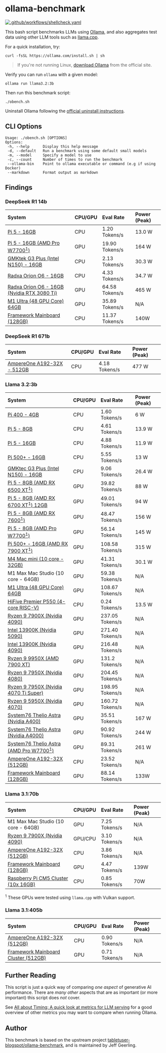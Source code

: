 # ollama-benchmark

[![.github/workflows/shellcheck.yaml](https://github.com/geerlingguy/ollama-benchmark/actions/workflows/shellcheck.yaml/badge.svg)](https://github.com/geerlingguy/ollama-benchmark/actions/workflows/shellcheck.yaml)

This bash script benchmarks LLMs using [Ollama](https://ollama.com), and also aggregates test data using other LLM tools such as [llama.cpp](https://github.com/ggml-org/llama.cpp).

For a quick installation, try:

```
curl -fsSL https://ollama.com/install.sh | sh
```

> If you're not running Linux, [download Ollama](https://ollama.com/download/mac) from the official site.

Verify you can run `ollama` with a given model:

```
ollama run llama3.2:3b
```

Then run this benchmark script:

```
./obench.sh
```

Uninstall Ollama following the [official uninstall instructions](https://github.com/ollama/ollama/blob/main/docs/linux.md#uninstall).

## CLI Options

```
Usage: ./obench.sh [OPTIONS]
Options:
 -h, --help      Display this help message
 -d, --default   Run a benchmark using some default small models
 -m, --model     Specify a model to use
 -c, --count     Number of times to run the benchmark
 --ollama-bin    Point to ollama executable or command (e.g if using Docker)
 --markdown      Format output as markdown
```

## Findings

### DeepSeek R1 14b

| System | CPU/GPU | Eval Rate | Power (Peak) |
| :--- | :--- | :--- | :--- |
| [Pi 5 - 16GB](https://github.com/geerlingguy/ollama-benchmark/issues/7) | CPU | 1.20 Tokens/s | 13.0 W |
| [Pi 5 - 16GB (AMD Pro W7700<sup>1</sup>)](https://github.com/geerlingguy/ollama-benchmark/issues/9) | GPU | 19.90 Tokens/s | 164 W |
| [GMKtek G3 Plus (Intel N150) - 16GB](https://github.com/geerlingguy/ollama-benchmark/issues/12) | CPU | 2.13 Tokens/s | 30.3 W |
| [Radxa Orion O6 - 16GB](https://github.com/geerlingguy/ollama-benchmark/issues/13) | CPU | 4.33 Tokens/s | 34.7 W |
| [Radxa Orion O6 - 16GB (Nvidia RTX 3080 Ti)](https://github.com/geerlingguy/ollama-benchmark/issues/13) | GPU | 64.58 Tokens/s | 465 W |
| [M1 Ultra (48 GPU Core) 64GB](https://github.com/geerlingguy/ollama-benchmark/pull/11) | GPU | 35.89 Tokens/s | N/A |
| [Framework Mainboard (128GB)](https://github.com/geerlingguy/ollama-benchmark/issues/21#issuecomment-3164567688) | CPU | 11.37 Tokens/s | 140W |

### DeepSeek R1 671b

| System | CPU/GPU | Eval Rate | Power (Peak) |
| :--- | :--- | :--- | :--- |
| [AmpereOne A192-32X - 512GB](https://github.com/geerlingguy/ollama-benchmark/issues/10) | CPU | 4.18 Tokens/s | 477 W |

### Llama 3.2:3b

| System | CPU/GPU | Eval Rate | Power (Peak) |
| :--- | :--- | :--- | :--- |
| [Pi 400 - 4GB](https://github.com/geerlingguy/ollama-benchmark/commit/96bab78f2a8e6c996c6810c5e2119274e3eb401a) | CPU | 1.60 Tokens/s | 6 W |
| [Pi 5 - 8GB](https://github.com/geerlingguy/ollama-benchmark/issues/1) | CPU | 4.61 Tokens/s | 13.9 W |
| [Pi 5 - 16GB](https://github.com/geerlingguy/ollama-benchmark/issues/70) | CPU | 4.88 Tokens/s | 11.9 W |
| [Pi 500+ - 16GB](https://github.com/geerlingguy/ollama-benchmark/issues/24) | CPU | 5.55 Tokens/s | 13 W |
| [GMKtec G3 Plus (Intel N150) - 16GB](https://github.com/geerlingguy/ollama-benchmark/issues/12) | CPU | 9.06 Tokens/s | 26.4 W |
| [Pi 5 - 8GB (AMD RX 6500 XT<sup>1</sup>)](https://github.com/geerlingguy/ollama-benchmark/issues/1) | GPU | 39.82 Tokens/s | 88 W |
| [Pi 5 - 8GB (AMD RX 6700 XT<sup>1</sup>) 12GB](https://github.com/geerlingguy/ollama-benchmark/issues/1) | GPU | 49.01 Tokens/s | 94 W |
| [Pi 5 - 8GB (AMD RX 7600<sup>1</sup>)](https://github.com/geerlingguy/ollama-benchmark/issues/1) | GPU | 48.47 Tokens/s | 156 W |
| [Pi 5 - 8GB (AMD Pro W7700<sup>1</sup>)](https://github.com/geerlingguy/ollama-benchmark/issues/9) | GPU | 56.14 Tokens/s | 145 W |
| [Pi 500+ - 16GB (AMD RX 7900 XT<sup>1</sup>)](https://github.com/geerlingguy/ollama-benchmark/issues/23) | GPU | 108.58 Tokens/s | 315 W |
| [M4 Mac mini (10 core - 32GB)](https://github.com/geerlingguy/ollama-benchmark/issues/2) | GPU | 41.31 Tokens/s | 30.1 W |
| M1 Max Mac Studio (10 core - 64GB) | GPU | 59.38 Tokens/s | N/A |
| [M1 Ultra (48 GPU Core) 64GB](https://github.com/geerlingguy/ollama-benchmark/pull/11) | GPU | 108.67 Tokens/s | N/A |
| [HiFive Premier P550 (4-core RISC-V)](https://github.com/geerlingguy/ollama-benchmark/issues/20) | CPU | 0.24 Tokens/s | 13.5 W |
| [Ryzen 9 7900X (Nvidia 4090)](https://github.com/geerlingguy/ollama-benchmark/pull/11) | GPU | 237.05 Tokens/s | N/A |
| [Intel 13900K (Nvidia 5090)](https://github.com/geerlingguy/ollama-benchmark/pull/18) | GPU | 271.40 Tokens/s | N/A |
| [Intel 13900K (Nvidia 4090)](https://github.com/geerlingguy/ollama-benchmark/pull/11) | GPU | 216.48 Tokens/s | N/A |
| [Ryzen 9 9950X (AMD 7900 XT)](https://github.com/geerlingguy/ollama-benchmark/pull/11) | GPU | 131.2 Tokens/s | N/A |
| [Ryzen 9 7950X (Nvidia 4080)](https://github.com/geerlingguy/ollama-benchmark/pull/11) | GPU | 204.45 Tokens/s | N/A |
| [Ryzen 9 7950X (Nvidia 4070 Ti Super)](https://github.com/geerlingguy/ollama-benchmark/pull/11) | GPU | 198.95 Tokens/s | N/A |
| [Ryzen 9 5950X (Nvidia 4070)](https://github.com/geerlingguy/ollama-benchmark/pull/11) | GPU | 160.72 Tokens/s | N/A |
| [System76 Thelio Astra (Nvidia A400)](https://github.com/geerlingguy/ollama-benchmark/issues/5) | GPU | 35.51 Tokens/s | 167 W |
| [System76 Thelio Astra (Nvidia A4000)](https://github.com/geerlingguy/ollama-benchmark/issues/5) | GPU | 90.92 Tokens/s | 244 W |
| [System76 Thelio Astra (AMD Pro W7700<sup>1</sup>)](https://github.com/geerlingguy/ollama-benchmark/issues/5) | GPU | 89.31 Tokens/s | 261 W |
| [AmpereOne A192-32X (512GB)](https://github.com/geerlingguy/ollama-benchmark/issues/10) | CPU | 23.52 Tokens/s | N/A |
| [Framework Mainboard (128GB)](https://github.com/geerlingguy/ollama-benchmark/issues/21#issuecomment-3164568218) | GPU | 88.14 Tokens/s | 133W |

### Llama 3.1:70b

| System | CPU/GPU | Eval Rate | Power (Peak) |
| :--- | :--- | :--- | :--- |
| M1 Max Mac Studio (10 core - 64GB) | GPU | 7.25 Tokens/s | N/A |
| [Ryzen 9 7900X (Nvidia 4090)](https://github.com/geerlingguy/ollama-benchmark/pull/11) | GPU/CPU | 3.10 Tokens/s | N/A |
| [AmpereOne A192-32X (512GB)](https://github.com/geerlingguy/ollama-benchmark/issues/10) | CPU | 3.86 Tokens/s | N/A |
| [Framework Mainboard (128GB)](https://github.com/geerlingguy/ollama-benchmark/issues/21#issuecomment-3164570464) | GPU | 4.47 Tokens/s | 139W |
| [Raspberry Pi CM5 Cluster (10x 16GB)](https://github.com/geerlingguy/beowulf-ai-cluster/issues/6#issuecomment-3238338502) | CPU | 0.85 Tokens/s | 70W |

<sup>1</sup> These GPUs were tested using `llama.cpp` with Vulkan support.

### Llama 3.1:405b

| System | CPU/GPU | Eval Rate | Power (Peak) |
| :--- | :--- | :--- | :--- |
| [AmpereOne A192-32X (512GB)](https://github.com/geerlingguy/ollama-benchmark/issues/10) | CPU | 0.90 Tokens/s | N/A |
| [Framework Mainboard Cluster (512GB)](https://github.com/geerlingguy/ollama-benchmark/issues/21#issuecomment-3164569199) | GPU | 0.71 Tokens/s | N/A |

## Further Reading

This script is just a quick way of comparing _one aspect_ of generative AI performance. There are _many other_ aspects that are as important (or more important) this script does _not_ cover.

See [All about Timing: A quick look at metrics for LLM serving](https://isaac-chung.github.io/blog/llm-serving) for a good overview of other metrics you may want to compare when running Ollama.

## Author

This benchmark is based on the upstream project [tabletuser-blogspot/ollama-benchmark](https://github.com/tabletuser-blogspot/ollama-benchmark), and is maintained by Jeff Geerling.
